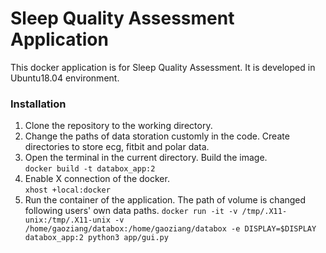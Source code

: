 
# Sleep Quality Assessment Application

This docker application is for Sleep Quality Assessment. It is developed in Ubuntu18.04 environment.

### Installation

1. Clone the repository to the working directory.
2. Change the paths of data storation customly in the code. Create directories to store ecg, fitbit and polar data.  
3. Open the terminal in the current directory. Build the image.  
    `docker build -t databox_app:2`
4. Enable X connection of the docker.  
    `xhost +local:docker`
5. Run the container of the application. The path of volume is changed following users' own data paths.
    `docker run -it -v /tmp/.X11-unix:/tmp/.X11-unix -v /home/gaoziang/databox:/home/gaoziang/databox -e DISPLAY=$DISPLAY databox_app:2 python3 app/gui.py`  
